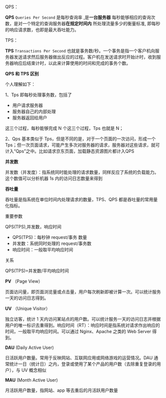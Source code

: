 QPS：

**QPS** `Queries Per Second` 是每秒查询率 ,是**一台服务器** 每秒能够相应的查询次数，是对一个特定的查询服务器**在规定时间内** 所处理流量多少的衡量标准, 即每秒的响应请求数，也即是最大吞吐能力。

TPS：

**TPS** `Transactions Per Second` 也就是事务数/秒。一个事务是指一个客户机向服务器发送请求然后服务器做出反应的过程。客户机在发送请求时开始计时，收到服务器响应后结束计时，以此来计算使用的时间和完成的事务个数。

**QPS 和 TPS 区别**

个人理解如下：

1、Tps 即每秒处理事务数，包括了

- 用户请求服务器
- 服务器自己的内部处理
- 服务器返回给用户

这三个过程，每秒能够完成 N 个这三个过程，Tps 也就是 N；

2、Qps 基本类似于 Tps，但是不同的是，对于一个页面的一次访问，形成一个 Tps；但一次页面请求，可能产生多次对服务器的请求，服务器对这些请求，就可计入“Qps”之中。比如请求京东页面，加载静态资源图片都计入QPS

**并发数**

并发数（并发度）：指系统同时能处理的请求数量，同样反应了系统的负载能力。这个数值可以分析机器 1s 内的访问日志数量来得到

**吞吐量**

吞吐量是指系统在单位时间内处理请求的数量，TPS、QPS 都是吞吐量的常用量化指标。

重要参数

QPS(TPS),并发数，响应时间

- QPS(TPS)：每秒钟 request/事务 数量
- 并发数：系统同时处理的 request/事务数
- 响应时间：一般取平均响应时间

关系

QPS(TPS)=并发数/平均响应时间

**PV** （Page View）

页面访问量，即页面浏览量或点击量，用户每次刷新即被计算一次。可以统计服务一天的访问日志得到。

**UV** （Unique Visitor）

独立访客，统计 1 天内访问某站点的用户数。可以统计服务一天的访问日志并根据用户的唯一标识去重得到。响应时间（RT）：响应时间是指系统对请求作出响应的时间，一般取平均响应时间。可以通过 Nginx、Apache 之类的 Web Server 得到。

**DAU** (Daily Active User)

日活跃用户数量。常用于反映网站、互联网应用或网络游戏的运营情况。DAU 通常统计一日（统计日）之内，登录或使用了某个产品的用户数（去除重复登录的用户），与 UV 概念相似

**MAU** (Month Active User)

月活跃用户数量，指网站、app 等去重后的月活跃用户数量